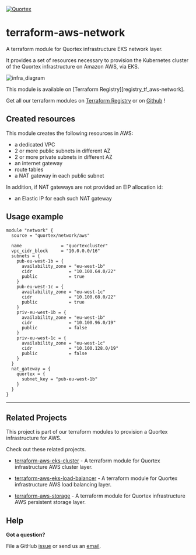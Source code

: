 
[![Quortex][logo]](https://quortex.io)

# terraform-aws-network

A terraform module for Quortex infrastructure EKS network layer.

It provides a set of resources necessary to provision the Kubernetes cluster of the Quortex infrastructure on Amazon AWS, via EKS.

![infra_diagram]

This module is available on [Terraform Registry][registry_tf_aws-network].

Get all our terraform modules on [Terraform Registry][registry_tf_modules] or on [Github][github_tf_modules] !

## Created resources

This module creates the following resources in AWS:

- a dedicated VPC
- 2 or more public subnets in different AZ
- 2 or more private subnets in different AZ
- an internet gateway
- route tables
- a NAT gateway in each public subnet

In addition, if NAT gateways are not provided an EIP allocation id:

- an Elastic IP for each such NAT gateway

## Usage example

```
module "network" {
  source = "quortex/network/aws"

  name               = "quortexcluster"
  vpc_cidr_block     = "10.0.0.0/16"
  subnets = {
    pub-eu-west-1b = {
      availability_zone = "eu-west-1b"
      cidr              = "10.100.64.0/22"
      public            = true
    }
    pub-eu-west-1c = {
      availability_zone = "eu-west-1c"
      cidr              = "10.100.68.0/22"
      public            = true
    }
    priv-eu-west-1b = {
      availability_zone = "eu-west-1b"
      cidr              = "10.100.96.0/19"
      public            = false
    }
    priv-eu-west-1c = {
      availability_zone = "eu-west-1c"
      cidr              = "10.100.128.0/19"
      public            = false
    }
  }
  nat_gateway = {
    quortex = {
      subnet_key = "pub-eu-west-1b"
    }
  }
}

```

---

## Related Projects

This project is part of our terraform modules to provision a Quortex infrastructure for AWS.

Check out these related projects.

- [terraform-aws-eks-cluster][registry_tf_aws-eks_cluster] - A terraform module for Quortex infrastructure AWS cluster layer.

- [terraform-aws-eks-load-balancer][registry_tf_aws-eks_load_balancer] - A terraform module for Quortex infrastructure AWS load balancing layer.

- [terraform-aws-storage][registry_tf_aws-eks_storage] - A terraform module for Quortex infrastructure AWS persistent storage layer.

## Help

**Got a question?**

File a GitHub [issue](https://github.com/quortex/terraform-aws-network/issues) or send us an [email][email].


  [logo]: https://storage.googleapis.com/quortex-assets/logo.webp
  [infra_diagram]: https://storage.googleapis.com/quortex-assets/infra_aws_002.jpg

  [email]: mailto:info@quortex.io

  [registry_tf_modules]: https://registry.terraform.io/modules/quortex
  [registry_tf_aws-eks_network]: https://registry.terraform.io/modules/quortex/network/aws
  [registry_tf_aws-eks_cluster]: https://registry.terraform.io/modules/quortex/eks-cluster/aws
  [registry_tf_aws-eks_load_balancer]: https://registry.terraform.io/modules/quortex/load-balancer/aws
  [registry_tf_aws-eks_storage]: https://registry.terraform.io/modules/quortex/storage/aws
  [github_tf_modules]: https://github.com/quortex?q=terraform-
